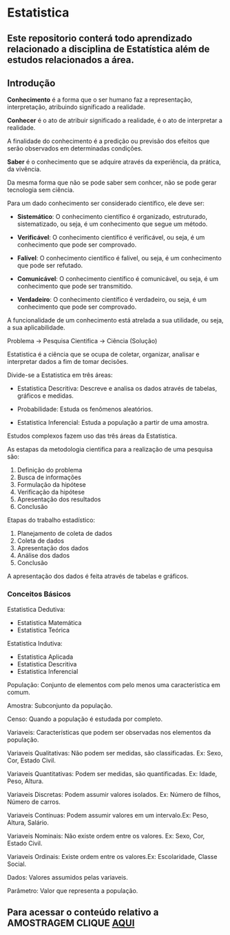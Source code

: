 # Estatistica

## Este repositorio conterá todo aprendizado relacionado a disciplina de Estatística além de estudos relacionados a área.

## Introdução

**Conhecimento** é a forma que o ser humano faz a representação, interpretação, atribuindo significado a realidade. 

**Conhecer** é o ato de atribuir significado a realidade, é o ato de interpretar a realidade.

A finalidade do conhecimento é a predição ou previsão dos efeitos que serão observados em determinadas condições.

**Saber** é o conhecimento que se adquire através da experiência, da prática, da vivência.

Da mesma forma que não se pode saber sem conhcer, não se pode gerar tecnologia sem ciência.

Para um dado conhecimento ser considerado científico, ele deve ser:

* **Sistemático**: O conhecimento científico é organizado, estruturado, sistematizado, ou seja, é um conhecimento que segue um método.

* **Verificável**: O conhecimento científico é verificável, ou seja, é um conhecimento que pode ser comprovado.

* **Falível**: O conhecimento científico é falível, ou seja, é um conhecimento que pode ser refutado.

* **Comunicável**: O conhecimento científico é comunicável, ou seja, é um conhecimento que pode ser transmitido.

* **Verdadeiro**: O conhecimento científico é verdadeiro, ou seja, é um conhecimento que pode ser comprovado.

A funcionalidade de um conhecimento está atrelada a sua utilidade, ou seja, a sua aplicabilidade.

Problema -> Pesquisa Cientifica -> Ciência (Solução)


Estatistica é a ciência que se ocupa de coletar, organizar, analisar e interpretar dados a fim de tomar decisões.

Divide-se a Estatistica em três áreas:

-   Estatistica Descritiva: Descreve e analisa os dados através de tabelas, gráficos e medidas.

-   Probabilidade: Estuda os fenômenos aleatórios.

-   Estatistica Inferencial: Estuda a população a partir de uma amostra.

Estudos complexos fazem uso das três áreas da Estatistica.

As estapas da metodologia cientifica para a realização de uma pesquisa são:

1. Definição do problema
2. Busca de informações
3. Formulação da hipótese
4. Verificação da hipótese
5. Apresentação dos resultados
6. Conclusão

Etapas do trabalho estadístico:

1. Planejamento de coleta de dados
2. Coleta de dados
3. Apresentação dos dados
4. Análise dos dados
5. Conclusão

A apresentação dos dados é feita através de tabelas e gráficos.

### Conceitos Básicos

Estatistica Dedutiva:

-   Estatistica Matemática
-   Estatistica Teórica

Estatistica Indutiva:

-   Estatistica Aplicada
-   Estatistica Descritiva
-   Estatistica Inferencial

População: Conjunto de elementos com pelo menos uma característica em comum.

Amostra: Subconjunto da população.

Censo: Quando a população é estudada por completo.

Variaveis: Características que podem ser observadas nos elementos da população.

Variaveis Qualitativas: Não podem ser medidas, são classificadas. Ex: Sexo, Cor, Estado Civil.

Variaveis Quantitativas: Podem ser medidas, são quantificadas. Ex: Idade, Peso, Altura.

Variaveis Discretas: Podem assumir valores isolados. Ex: Número de filhos, Número de carros.

Variaveis Contínuas: Podem assumir valores em um intervalo.Ex: Peso, Altura, Salário.

Variaveis Nominais: Não existe ordem entre os valores. Ex: Sexo, Cor, Estado Civil.

Variaveis Ordinais: Existe ordem entre os valores.Ex: Escolaridade, Classe Social.


Dados: Valores assumidos pelas variaveis.

Parâmetro: Valor que representa a população.

## Para acessar o conteúdo relativo a AMOSTRAGEM CLIQUE [AQUI](https://github.com/pcmoraesmenezes/Estatistica/blob/main/AMOSTRAGEM.md)